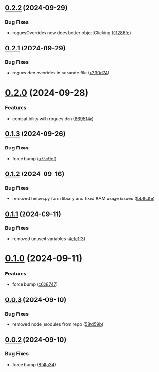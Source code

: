 ## [0.2.2](https://github.com/maximedelboo/WaspQuests/compare/v0.2.1...v0.2.2) (2024-09-29)


### Bug Fixes

* roguesOverrides now does better objectClicking ([01286fe](https://github.com/maximedelboo/WaspQuests/commit/01286fe1ed27556b618eb393d257a93e208f0b34))

## [0.2.1](https://github.com/maximedelboo/WaspQuests/compare/v0.2.0...v0.2.1) (2024-09-29)


### Bug Fixes

* rogues den overrides in separate file ([4390d74](https://github.com/maximedelboo/WaspQuests/commit/4390d7405caf99f47b50404f5a3cd980db36aec0))

# [0.2.0](https://github.com/maximedelboo/WaspQuests/compare/v0.1.3...v0.2.0) (2024-09-28)


### Features

* compatibility with rogues den ([869514c](https://github.com/maximedelboo/WaspQuests/commit/869514c7af5f390a134a28873ca8bf7d84e56c92))

## [0.1.3](https://github.com/maximedelboo/WaspQuests/compare/v0.1.2...v0.1.3) (2024-09-26)


### Bug Fixes

* force bump ([a73c9ef](https://github.com/maximedelboo/WaspQuests/commit/a73c9ef7afa3a188ba356cc14ed7dc18f14c409f))

## [0.1.2](https://github.com/maximedelboo/WaspQuests/compare/v0.1.1...v0.1.2) (2024-09-16)


### Bug Fixes

* removed helper.py form library and fixed RAM usage issues ([1bb9c8e](https://github.com/maximedelboo/WaspQuests/commit/1bb9c8e637fb6acf796109a26f84e8d61aa6e443))

## [0.1.1](https://github.com/maximedelboo/WaspQuests/compare/v0.1.0...v0.1.1) (2024-09-11)


### Bug Fixes

* removed unused variables ([4efc1f3](https://github.com/maximedelboo/WaspQuests/commit/4efc1f3bf022ff4ea63d00f34405a115565c2ecd))

# [0.1.0](https://github.com/maximedelboo/WaspQuests/compare/v0.0.3...v0.1.0) (2024-09-11)


### Features

* force bump ([c638747](https://github.com/maximedelboo/WaspQuests/commit/c6387471fc157e018121950724114da31ed785b8))

## [0.0.3](https://github.com/maximedelboo/WaspQuests/compare/v0.0.2...v0.0.3) (2024-09-10)


### Bug Fixes

* removed node_modules from repo ([58fd59b](https://github.com/maximedelboo/WaspQuests/commit/58fd59b6543d07edbedd6fe9134fe68e2595271a))

## [0.0.2](https://github.com/maximedelboo/WaspQuests/compare/v0.0.1...v0.0.2) (2024-09-10)


### Bug Fixes

* force bump ([8f4fa34](https://github.com/maximedelboo/WaspQuests/commit/8f4fa3494ba8d58eb9f0213cfdb874ab2f756544))
